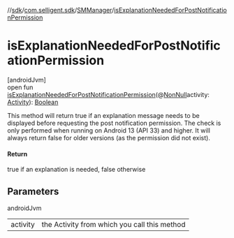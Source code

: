 //[sdk](../../../index.md)/[com.selligent.sdk](../index.md)/[SMManager](index.md)/[isExplanationNeededForPostNotificationPermission](is-explanation-needed-for-post-notification-permission.md)

# isExplanationNeededForPostNotificationPermission

[androidJvm]\
open fun [isExplanationNeededForPostNotificationPermission](is-explanation-needed-for-post-notification-permission.md)(@[NonNull](https://developer.android.com/reference/kotlin/androidx/annotation/NonNull.html)activity: [Activity](https://developer.android.com/reference/kotlin/android/app/Activity.html)): [Boolean](https://kotlinlang.org/api/latest/jvm/stdlib/kotlin/-boolean/index.html)

This method will return true if an explanation message needs to be displayed before requesting the post notification permission. The check is only performed when running on Android 13 (API 33) and higher. It will always return false for older versions (as the permission did not exist).

#### Return

true if an explanation is needed, false otherwise

## Parameters

androidJvm

| | |
|---|---|
| activity | the Activity from which you call this method |
